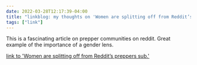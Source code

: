 ```yaml
---
date: 2022-03-28T12:17:39-04:00
title: "linkblog: my thoughts on 'Women are splitting off from Reddit’s preppers sub.'"
tags: ["link"]
---
```

This is a fascinating article on prepper communities on reddit. Great example of the importance of a gender lens.
 
[link to 'Women are splitting off from Reddit’s preppers sub.'](https://slate.com/technology/2022/03/reddit-preppers-sub-women-splitting-off-twoxpreppers.html?via=rss)
